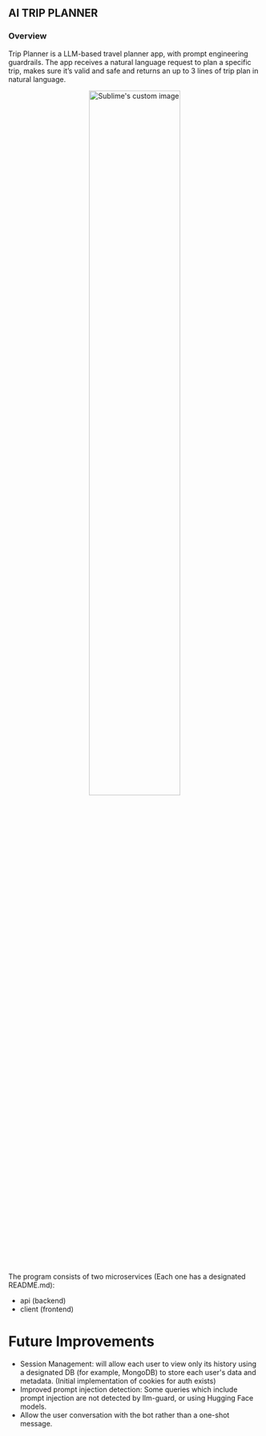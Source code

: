 ## AI TRIP PLANNER ##

### Overview ###

Trip Planner is a LLM-based travel planner app, with prompt engineering guardrails.
The app receives a natural language request to plan a specific trip, makes sure it’s valid and safe and returns an up to
3 lines of trip plan in natural language.

<p align="center">
  <img src="https://media.giphy.com/media/v1.Y2lkPTc5MGI3NjExbXZnMjVtZm83eXczcWY2NGN4a3FnMG81ZXh4cjVhanFoNGdtYnA1ZSZlcD12MV9pbnRlcm5hbF9naWZfYnlfaWQmY3Q9Zw/dgIGW95eulWfKFQk0G/giphy.gif" alt="Sublime's custom image" width="60%"/>
</p>
The program consists of two microservices (Each one has a designated README.md):

- api (backend)<br/>
- client (frontend)


# Future Improvements

- Session Management: will allow each user to view only its history using a designated DB (for example,
  MongoDB) to store each user's data and metadata. (Initial implementation of cookies for auth exists)
- Improved prompt injection detection: Some queries which include prompt injection are not detected by llm-guard,
  or using Hugging Face models. 
- Allow the user conversation with the bot rather than a one-shot message.
